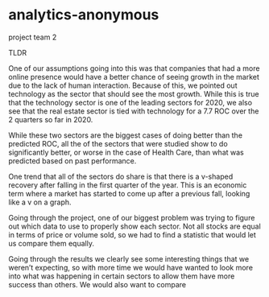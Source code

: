 # analytics-anonymous
project team 2


TLDR

   One of our assumptions going into this was that companies that had a more online presence would have a better chance of seeing growth in the market due to the lack of human interaction. Because of this, we pointed out technology as the sector that should see the most growth. While this is true that the technology sector is one of the leading sectors for 2020, we also see that the real estate sector is tied with technology for a 7.7 ROC over the 2 quarters so far in 2020. 
   
   While these two sectors are the biggest cases of doing better than the predicted ROC, all the of the sectors that were studied show to do significantly better, or worse in the case of Health Care, than what was predicted based on past performance. 
   
   One trend that all of the sectors do share is that there is a v-shaped recovery after falling in the first quarter of the year. This is an economic term where a market has started to come up after a previous fall, looking like a v on a graph. 

   
   Going through the project, one of our biggest problem was trying to figure out which data to use to properly show each sector. Not all stocks are equal in terms of price or volume sold, so we had to find a statistic that would let us compare them equally. 
   
   Going through the results we clearly see some interesting things that we weren’t expecting, so with more time we would have wanted to look more into what was happening in certain sectors to allow them have more success than others. We would also want to compare
